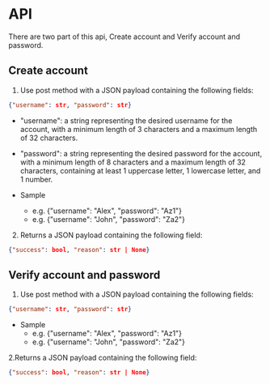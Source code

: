 # API
There are two part of this api, Create account and Verify account and password.

## Create account

1. Use post method with a JSON payload containing the following fields:

```JSON
{"username": str, "password": str}
```
 
 - "username": a string representing the desired username for the account, with a
minimum length of 3 characters and a maximum length of 32 characters.
 - "password": a string representing the desired password for the account, with a
minimum length of 8 characters and a maximum length of 32 characters,
containing at least 1 uppercase letter, 1 lowercase letter, and 1 number.

 - Sample
    - e.g. {"username": "Alex", "password": "Az1"}
    - e.g. {"username": "John", "password": "Za2"}


2. Returns a JSON payload containing the following field:

```JSON
{"success": bool, "reason": str | None}
```

## Verify account and password

1. Use post method with a JSON payload containing the following fields:

```JSON
{"username": str, "password": str}
```

 - Sample
    - e.g. {"username": "Alex", "password": "Az1"}
    - e.g. {"username": "John", "password": "Za2"}

2.Returns a JSON payload containing the following field:

```JSON
{"success": bool, "reason": str | None}
```
